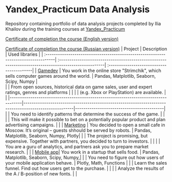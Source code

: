 # Yandex_Practicum Data Analysis
Repository containing portfolio of data analysis projects completed by Ilia Khailov during the training courses at [Yandex_Practicum](https://practicum.yandex.ru)

[Certificate of completion the course (English version)](https://github.com/AstartesXX/yandex_practicum/blob/main/yandex_da_en.pdf)

[Certificate of completion the course (Russian version)](https://github.com/AstartesXX/yandex_practicum/blob/main/yandex_da_ru.pdf)
| Project                                                                            | Description                                                                                          | Used libraries                            |
| :----------------------------------------------------------------------------------| :----------------------------------------------------------------------------------------------------| :-----------------------------------------|
| [Gamedev](https://github.com/AstartesXX/yandex_practicum/tree/main/gamedev)        | You work in the online store "Strimchik", which sells computer games around the world.               | Pandas, Matplotlib, Seaborn, Scipy, Numpy |   
|                                                                                    | From open sources, historical data on game sales, user and expert ratings, genres and platforms      |                                           |
|                                                                                    | (e.g. Xbox or PlayStation) are available.                                                            |                                           |
|------------------------------------------------------------------------------------|------------------------------------------------------------------------------------------------------|-------------------------------------------|
|                                                                                    | You need to identify patterns that determine the success of the game.                                |                                           |
|                                                                                    | This will make it possible to bet on a potentially popular product and plan advertising campaigns.   |                                           |
| [Marketing](https://github.com/AstartesXX/yandex_practicum/tree/main/marketing)    | You decided to open a small cafe in Moscow. It’s original – guests shhould be served by robots.      | Pandas, Matplotlib, Seaborn, Numpy, Plotly|
|                                                                                    | The project is promising, but expensive. Together with partners, you decided to turn to investors.   |                                           |
|                                                                                    | You are a guru of analytics, and partners ask you to prepare market research.                        |                                           |
| [Mobile app](https://github.com/AstartesXX/yandex_practicum/tree/main/mobile%20app)| You work in a startup that sells food.                                                               | Pandas, Matplotlib, Seaborn, Scipy, Numpy,|
|                                                                                    | You need to figure out how users of your mobile application behave.                                  | Plotly, Math, Functions                   |
|                                                                                    | Learn the sales funnel. Find out how users get to the purchase.                                      |                                           |
|                                                                                    | Analyze the results of the A / B-position of new fonts.                                              |                                           |
